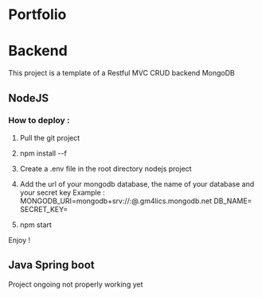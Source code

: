 # Portfolio

# Backend
This project is a template of a Restful MVC CRUD backend MongoDB

## NodeJS

### How to deploy :
1. Pull the git project
2. npm install --f
3. Create a .env file in the root directory nodejs project
4. Add the url of your mongodb database, the name of your database and your secret key
   Example :
             MONGODB_URI=mongodb+srv://<USERNAME>:<PASSWORD>@<DB>.gm4lics.mongodb.net
             DB_NAME=<DATABASENAME>
             SECRET_KEY=<CREATEYOUROWNKEY>

5. npm start

Enjoy !


             
## Java Spring boot 
Project ongoing not properly working yet
